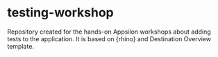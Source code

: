 # testing-workshop
Repository created for the hands-on Appsilon workshops about adding tests to the application. It is based on {rhino} and Destination Overview template.
